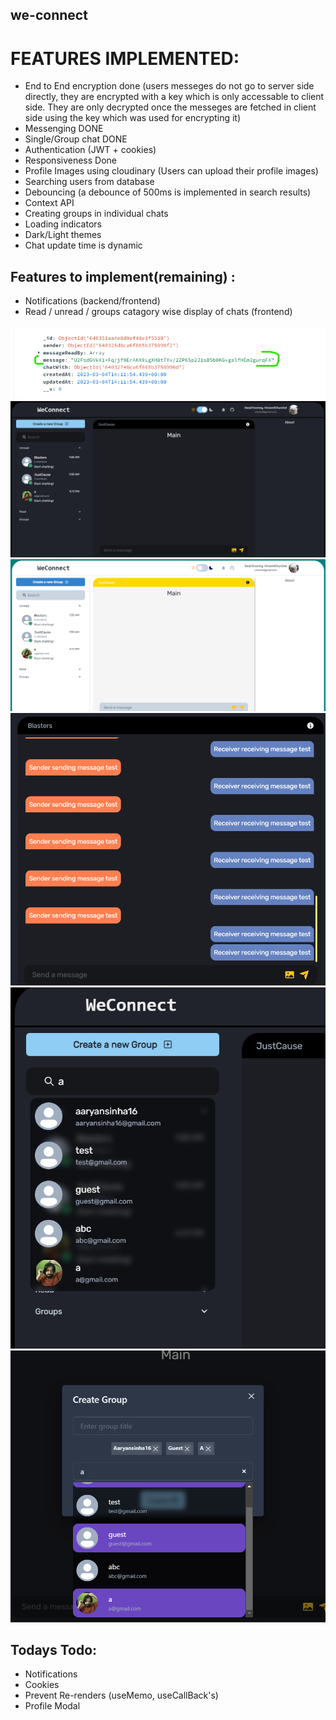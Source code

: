 ## we-connect
# FEATURES IMPLEMENTED:
* End to End encryption done (users messeges do not go to server side directly, they are encrypted with a key which is only accessable to client side. They are only decrypted once the messeges are fetched in client side using the key which was used for encrypting it)
* Messenging DONE
* Single/Group chat DONE
* Authentication (JWT + cookies)
* Responsiveness Done
* Profile Images using cloudinary (Users can upload their profile images)
* Searching users from database 
* Debouncing (a debounce of 500ms is implemented in search results)
* Context API 
* Creating groups in individual chats
* Loading indicators 
* Dark/Light themes
* Chat update time is dynamic

## Features to implement(remaining) : 
* Notifications (backend/frontend)
* Read / unread / groups catagory wise display of chats (frontend)

[![encrypt][encryption]]()
[![abc][dark]]()
[![lig][light]]()
[![chatP][chatPage]]()
[![src][search]]()
[![grp][group]]()

## Todays Todo: 
* Notifications
* Cookies
* Prevent Re-renders (useMemo, useCallBack's)
* Profile Modal


[dark]: /frontend/src/assets/dark.png
[light]: /frontend/src/assets/light.png
[search]: /frontend/src/assets/search.png
[group]: /frontend/src/assets/group.png
[chatPage]: /frontend/src/assets/chatPage.png
[encryption]: /frontend/src/assets/encryption.png